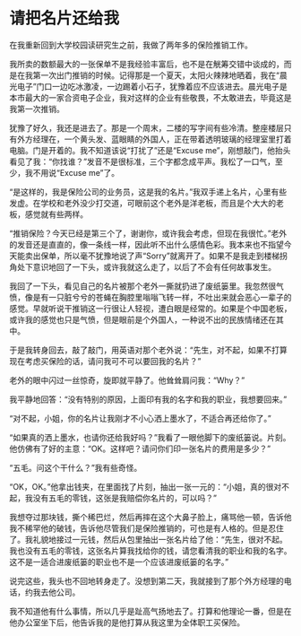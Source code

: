 # 请把名片还给我

在我重新回到大学校园读研究生之前，我做了两年多的保险推销工作。 

我所卖的数额最大的一张保单不是我经验丰富后，也不是在觥筹交错中谈成的，而是在我第一次出门推销的时候。记得那是一个夏天，太阳火辣辣地晒着，我在“晨光电子”门口一边吃冰激凌，一边踢着小石子，犹豫着应不应该进去。晨光电子是本市最大的一家合资电子企业，我对这样的企业有些敬畏，不太敢进去，毕竟这是我第一次推销。 

犹豫了好久，我还是进去了。那是一个周末，二楼的写字间有些冷清。整座楼层只有外方经理在，一个黄头发、蓝眼睛的外国人，正在带着透明玻璃的经理室里打着电脑。门是开着的。我不知道该说“打扰了”还是“Excuse me”，刚想敲门，他抬头看见了我：“你找谁？”发音不是很标准，三个字都念成平声。我松了一口气，至少，我不用说“Excuse me”了。 

“是这样的，我是保险公司的业务员，这是我的名片。”我双手递上名片，心里有些发虚。在学校和老外没少打交道，可眼前这个老外是洋老板，而且是个大大的老板，感觉就有些两样。 

“推销保险？今天已经是第三个了，谢谢你，或许我会考虑，但现在我很忙。”老外的发音还是直直的，像一条线一样，因此听不出什么感情色彩。我本来也不指望今天能卖出保单，所以毫不犹豫地说了声“Sorry”就离开了。如果不是我走到楼梯拐角处下意识地回了一下头，或许我就这么走了，以后了不会有任何故事发生。 

我回了一下头，看见自己的名片被那个老外一撕就扔进了废纸篓里。我忽然很气愤，像是有一只脏兮兮的苍蝇在胸腔里嗡嗡飞转一样，不吐出来就会恶心一辈子的感觉。早就听说干推销这一行很让人轻视，遭白眼是经常的。如果是个中国老板，或许我的感觉也只是气愤，但是眼前是个外国人，一种说不出的民族情绪还在其中。 

于是我转身回去，敲了敲门，用英语对那个老外说：“先生，对不起，如果不打算现在考虑买保险的话，请问我可不可以要回我的名片？” 

老外的眼中闪过一丝惊奇，旋即就平静了。他耸耸肩问我：“Why？” 

我平静地回答：“没有特别的原因，上面印有我的名字和我的职业，我想要回来。” 

“对不起，小姐，你的名片让我刚才不小心洒上墨水了，不适合再还给你了。” 

“如果真的洒上墨水，也请你还给我好吗？”我看了一眼他脚下的废纸篓说。片刻。他仿佛有了好的主意：“OK。这样吧？请问你们印一张名片的费用是多少？” 

“五毛。问这个干什么？”我有些奇怪。 

“OK，OK。”他拿出钱夹，在里面找了片刻，抽出一张一元的：“小姐，真的很对不起，我没有五毛的零钱，这张是我赔偿你名片的，可以吗？” 

我想夺过那块钱，撕个稀巴烂，然后再摔在这个大鼻子脸上，痛骂他一顿，告诉他我不稀罕他的破钱，告诉他尽管我们是保险推销的，可也是有人格的。但是忍住了。我礼貌地接过一元钱，然后从包里抽出一张名片给了他：“先生，很对不起。我也没有五毛的零钱，这张名片算我找给你的钱，请您看清我的职业和我的名字。这不是一适合进废纸篓的职业也不是一个应该进废纸篓的名字。” 

说完这些，我头也不回地转身走了。没想到第二天，我就接到了那个外方经理的电话，约我去他公司。 

我不知道他有什么事情，所以几乎是趾高气扬地去了。打算和他理论一番，但是在他办公室坐下后，他告诉我的是他打算从我这里为全体职工买保险。
 